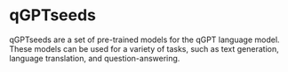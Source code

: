 # qGPTseeds

qGPTseeds are a set of pre-trained models for the qGPT language model. These models can be used for a variety of tasks, such as text generation, language translation, and question-answering.
